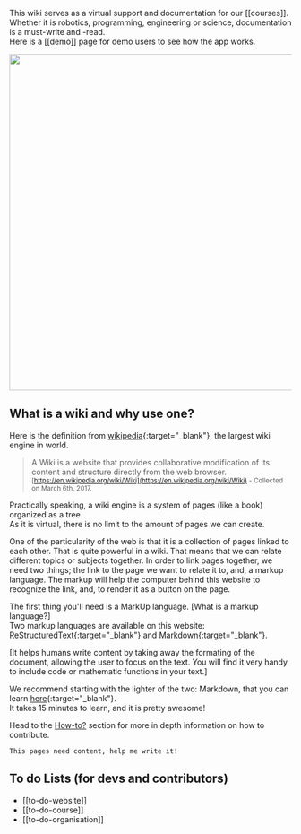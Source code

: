 
This wiki serves as a virtual support and documentation for our [[courses]].  
Whether it is robotics, programming, engineering or science, documentation is a must-write and -read.  
Here is a [[demo]] page for demo users to see how the app works.

<img src="/wiki/root/attachment/cam1.jpg" width="600">

## What is a wiki and why use one?

Here is the definition from [wikipedia](https://en.wikipedia.org){:target="_blank"}, the largest wiki engine in world.

> A Wiki is a website that provides collaborative modification of its content and structure directly from the web browser.
<small>[https://en.wikipedia.org/wiki/Wiki](https://en.wikipedia.org/wiki/Wiki) - Collected on March 6th, 2017.</small>

Practically speaking, a wiki engine is a system of pages (like a book) organized as a tree.  
As it is virtual, there is no limit to the amount of pages we can create.

One of the particularity of the web is that it is a collection of pages linked to each other. 
That is quite powerful in a wiki. That means that we can relate different topics or subjects together. 
In order to link pages together, we need two things; the link to the page we want to relate it to, and, 
a markup language. The markup will help the computer behind this website to recognize the link, and, 
to render it as a button on the page.



The first thing you'll need is a MarkUp language. [What is a markup language?]  
Two markup languages are available on this website: [ReStructuredText](http://docutils.sourceforge.net/rst.html){:target="_blank"} 
and [Markdown](https://en.wikipedia.org/wiki/Markdown){:target="_blank"}.

[It helps humans write content by taking away the formating of the document, 
allowing the user to focus on the text. You will find it very handy to include code or mathematic functions in your text.]


We recommend starting with the lighter of the two: Markdown, that you can learn [here](http://www.markdowntutorial.com/){:target="_blank"}.  
It takes 15 minutes to learn, and it is pretty awesome!
 


Head to the [How-to?](howto) section for more in depth information on how to contribute.

```
This pages need content, help me write it!
```

## To do Lists (for devs and contributors)

- [[to-do-website]]
- [[to-do-course]]
- [[to-do-organisation]]
